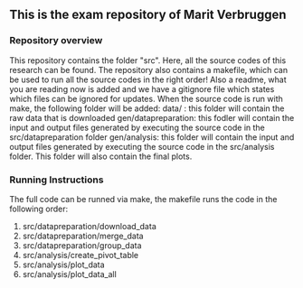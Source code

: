 ## This is the exam repository of Marit Verbruggen

### Repository overview
This repository contains the folder "src". Here, all the source codes of this research can be found. The repository also contains a makefile, which can be used to run all the source codes in the right order! Also a readme, what you are reading now is added and we have a gitignore file which states which files can be ignored for updates. 
When the source code is run with make, the following folder will be added: 
data/ : this folder will contain the raw data that is downloaded
gen/datapreparation: this fodler will contain the input and output files generated by executing the source code in the src/datapreparation folder
gen/analysis: this folder will contain the input and output files generated by executing the source code in the src/analysis folder. This folder will also contain the final plots. 

### Running Instructions
The full code can be runned via make, the makefile runs the code in the following order: 
1. src/datapreparation/download_data
2. src/datapreparation/merge_data
3. src/datapreparation/group_data
4. src/analysis/create_pivot_table
5. src/analysis/plot_data
6. src/analysis/plot_data_all 


